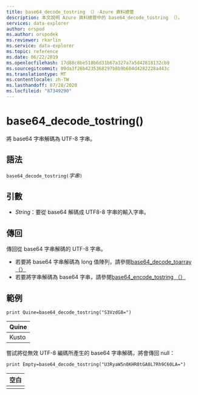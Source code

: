 ```yaml
---
title: base64_decode_tostring （）-Azure 資料總管
description: 本文說明 Azure 資料總管中的 base64_decode_tostring （）。
services: data-explorer
author: orspod
ms.author: orspodek
ms.reviewer: rkarlin
ms.service: data-explorer
ms.topic: reference
ms.date: 06/22/2019
ms.openlocfilehash: 17d88c8be518b6d31b67a327a7a5d42818132cb9
ms.sourcegitcommit: 09da3f26b4235368297b8b9b604d4282228a443c
ms.translationtype: MT
ms.contentlocale: zh-TW
ms.lasthandoff: 07/28/2020
ms.locfileid: "87349290"
---
```

# <a name="base64_decode_tostring"></a>base64_decode_tostring()

將 base64 字串解碼為 UTF-8 字串。

## <a name="syntax"></a>語法

`base64_decode_tostring(`*字串*`)`

## <a name="arguments"></a>引數

* *String*：要從 base64 解碼成 UTF8-8 字串的輸入字串。

## <a name="returns"></a>傳回

傳回從 base64 字串解碼的 UTF-8 字串。

* 若要將 base64 字串解碼為 long 值陣列，請參閱[base64_decode_toarray （）](base64_decode_toarrayfunction.md)
* 若要將字串解碼為 base64 字串，請參閱[base64_encode_tostring （）](base64_encode_tostringfunction.md)

## <a name="example"></a>範例

<!-- csl: https://help.kusto.windows.net:443/Samples -->
```kusto
print Quine=base64_decode_tostring("S3VzdG8=")
```

|Quine|
|-----|
|Kusto|

嘗試將從無效 UTF-8 編碼所產生的 base64 字串解碼，將會傳回 null：

<!-- csl: https://help.kusto.windows.net:443/Samples -->
```kusto
print Empty=base64_decode_tostring("U3RyaW5n0KHR0tGA0L7Rh9C60LA=")
```

|空白|
|-----|
||
